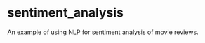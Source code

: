 sentiment_analysis
==================

An example of using NLP for sentiment analysis of movie reviews.
